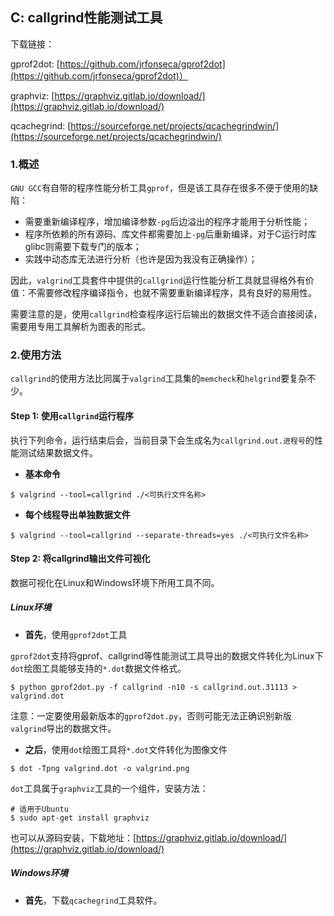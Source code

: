 ## C: callgrind性能测试工具

下载链接：

gprof2dot: [https://github.com/jrfonseca/gprof2dot](https://github.com/jrfonseca/gprof2dot)）

graphviz: [https://graphviz.gitlab.io/download/](https://graphviz.gitlab.io/download/)

qcachegrind: [https://sourceforge.net/projects/qcachegrindwin/](https://sourceforge.net/projects/qcachegrindwin/)


### 1.概述

`GNU GCC`有自带的程序性能分析工具`gprof`，但是该工具存在很多不便于使用的缺陷：

* 需要重新编译程序，增加编译参数`-pg`后边溢出的程序才能用于分析性能；
* 程序所依赖的所有源码、库文件都需要加上`-pg`后重新编译，对于C运行时库glibc则需要下载专门的版本；
* 实践中动态库无法进行分析（也许是因为我没有正确操作）；

因此，`valgrind`工具套件中提供的`callgrind`运行性能分析工具就显得格外有价值：不需要修改程序编译指令，也就不需要重新编译程序，具有良好的易用性。

需要注意的是，使用`callgrind`检查程序运行后输出的数据文件不适合直接阅读，需要用专用工具解析为图表的形式。

### 2.使用方法

`callgrind`的使用方法比同属于`valgrind`工具集的`memcheck`和`helgrind`要复杂不少。

#### Step 1: 使用`callgrind`运行程序

执行下列命令，运行结束后会，当前目录下会生成名为`callgrind.out.进程号`的性能测试结果数据文件。

* **基本命令**

```shell
$ valgrind --tool=callgrind ./<可执行文件名称>
```

* **每个线程导出单独数据文件**

```shell
$ valgrind --tool=callgrind --separate-threads=yes ./<可执行文件名称>
```

#### Step 2: 将callgrind输出文件可视化

数据可视化在Linux和Windows环境下所用工具不同。

##### Linux环境

* **首先**，使用`gprof2dot`工具

`gprof2dot`支持将gprof、callgrind等性能测试工具导出的数据文件转化为Linux下`dot`绘图工具能够支持的`*.dot`数据文件格式。

```shell
$ python gprof2dot.py -f callgrind -n10 -s callgrind.out.31113 > valgrind.dot
```

注意：一定要使用最新版本的`gprof2dot.py`，否则可能无法正确识别新版`valgrind`导出的数据文件。

* **之后**，使用`dot`绘图工具将`*.dot`文件转化为图像文件

```shell
$ dot -Tpng valgrind.dot -o valgrind.png
```

`dot`工具属于`graphviz`工具的一个组件，安装方法：

```shell
# 适用于Ubuntu
$ sudo apt-get install graphviz
```

也可以从源码安装，下载地址：[https://graphviz.gitlab.io/download/](https://graphviz.gitlab.io/download/)

##### Windows环境

* **首先**，下载`qcachegrind`工具软件。

